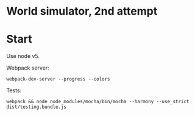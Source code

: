 # World simulator, 2nd attempt

# Start

Use node v5.

Webpack server:

    webpack-dev-server --progress --colors
 
Tests:

    webpack && node node_modules/mocha/bin/mocha --harmony --use_strict dist/testing.bundle.js
